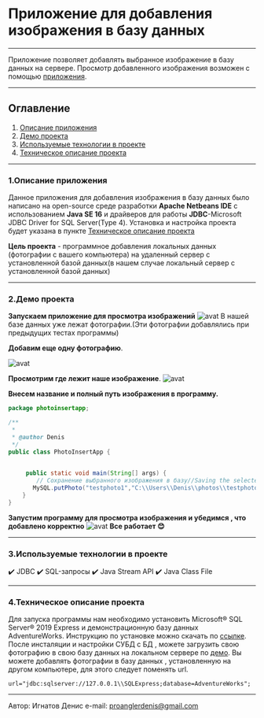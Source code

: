 # Приложение для добавления изображения в базу данных 
____
Приложение позволяет добавлять выбранное изображение в базу данных на сервере. Просмотр добавленного изображения возможен с помощью [приложения](https://github.com/Denis-spec989/Image-reader-in-database). 
___
## Оглавление
1. [Описание приложения](#anchor2)
2. [Демо проекта](#anchor)
3. [Используемые технологии в проекте](#anchor3)
4. [Техническое описание проекта](#anchor1)
___
<a id="anchor2"></a>
### 1.Описание приложения
Данное приложения для добавления изображения в базу данных было написано на open-source среде разработки **Apache Netbeans IDE** с использованием **Java SE 16** и драйверов для работы **JDBC**-Microsoft JDBC Driver for SQL Server(Type 4). Установка и настройка проекта будет указана в пункте [Техническое описание проекта](#anchor1)

**Цель проекта** - программное добавления локальных данных (фотографии с вашего компьютера) на удаленный сервер с установленной базой данных(в нашем случае локальный сервер с установленной базой данных) 
___
<a id="anchor"></a>
### 2.Демо проекта 
**Запускаем приложение для просмотра изображений**
![avat](https://sun9-35.userapi.com/impg/KdiiohGplsB_1coXGLqEaUGPvqJ4Y9mJbfTQ-w/lECB8DV2NCg.jpg?size=1919x1029&quality=96&sign=56fa1a9c2d3358cfe6b4a28dc0b67019&type=album)
В нашей базе данных уже лежат фотографии.(Эти фотографии добавлялись при предыдущих тестах программы)

**Добавим еще одну фотографию**.

![avat](https://sun9-13.userapi.com/impg/HhdWJohLLF3QaKwLBPgECgOZhQz7u9iOaOrNZA/9l33-ICbats.jpg?size=450x253&quality=96&sign=fdfedcc0ea2436654f40388fdf17fd65&type=album)

**Просмотрим где лежит наше изображение**.
![avat](https://sun9-32.userapi.com/impg/nt3Vic7u7wEiTiESNqx_VcLDVX_vUlCOLO30Ig/8GguT1ZcizA.jpg?size=737x216&quality=96&sign=85dd7eb6c50502257040b9a137d254da&type=album)

**Внесем название и полный путь изображения в программу.**
```Java
package photoinsertapp;

/**
 *
 * @author Denis
 */
public class PhotoInsertApp {

  
     public static void main(String[] args) {
        // Сохранение выбранного изображения в базу//Saving the selected image to the demonstration data base on Microsoft SQL Server 2019 Express
       MySQL.putPhoto("testphoto1","C:\\Users\\Denis\\photos\\testphoto1.jpg");
    }
}
```

**Запустим программу для просмотра изображения и убедимся , что добавлено корректно**
![avat](https://sun9-38.userapi.com/impg/ndhSPTzY0YnrKjBE1R59dCmpkxz2iR7cenN95g/mCSjnOYJ98k.jpg?size=1915x1025&quality=96&sign=9802672de10d2234597297960c78d37e&type=album)
**Все работает :blush:**
___
### 3.Используемые технологии в проекте
<a id="anchor3"></a>
:heavy_check_mark: JDBC
:heavy_check_mark: SQL-запросы
:heavy_check_mark: Java Stream API
:heavy_check_mark: Java Class File
___
<a id="anchor1"></a>
### 4.Техническое описание проекта
Для запуска программы нам необходимо установить Microsoft® SQL Server® 2019 Express и демонстрационную базу данных AdventureWorks. Инструкцию по установке можно скачать по [ссылке](https://drive.google.com/drive/folders/1nQEl9x66AHRCO1gxrRqVQUeVNUiVg4Q_?usp=sharing).
После инсталяции и настройки СУБД с БД , можете загрузить свою фотографию в свою базу данных на локальном сервере по [демо](#anchor).
Вы можете добавлять фотографии в базу данных , установленную на другом компьютере, для этого следует поменять url.
```
url="jdbc:sqlserver://127.0.0.1\\SQLExpress;database=AdventureWorks";
```
___
Автор: Игнатов Денис
e-mail: proanglerdenis@gmail.com


